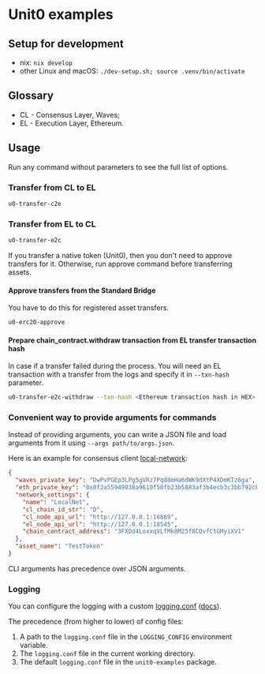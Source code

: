 # Unit0 examples

## Setup for development

- nix: `nix develop`
- other Linux and macOS: `./dev-setup.sh; source .venv/bin/activate`

## Glossary

- CL - Consensus Layer, Waves;
- EL - Execution Layer, Ethereum.

## Usage

Run any command without parameters to see the full list of options.

### Transfer from CL to EL

```bash
u0-transfer-c2e
```

### Transfer from EL to CL

```bash
u0-transfer-e2c
```

If you transfer a native token (Unit0), then you don't need to approve transfers for it.
Otherwise, run approve command before transferring assets.

#### Approve transfers from the Standard Bridge

You have to do this for registered asset transfers.

```bash
u0-erc20-approve
```

#### Prepare chain_contract.withdraw transaction from EL transfer transaction hash

In case if a transfer failed during the process.
You will need an EL transaction with a transfer from the logs and specify it in `--txn-hash` parameter.

```bash
u0-transfer-e2c-withdraw --txn-hash <Ethereum transaction hash in HEX>
```

### Convenient way to provide arguments for commands

Instead of providing arguments, you can write a JSON file and load arguments from it using `--args path/to/args.json`.

Here is an example for consensus client
[local-network](https://github.com/UnitsNetwork/consensus-client/tree/main/local-network):

```json
{
  "waves_private_key": "DwPvPGEp3LPg5gVRz7Pqd8mHa6dWK9dXtP4XDmKTz6ga",
  "eth_private_key": "0x8f2a55949038a9610f50fb23b5883af3b4ecb3c3bb792cbcefbd1542c692be63",
  "network_settings": {
    "name": "LocalNet",
    "cl_chain_id_str": "D",
    "cl_node_api_url": "http://127.0.0.1:16869",
    "el_node_api_url": "http://127.0.0.1:18545",
    "chain_contract_address": "3FXDd4LoxxqVLfMk8M25f8CQvfCtGMyiXV1"
  },
  "asset_name": "TestToken"
}
```

CLI arguments has precedence over JSON arguments.

### Logging

You can configure the logging with a
custom [logging.conf](units_network/logging.conf) ([docs](https://docs.python.org/3/library/logging.config.html#logging-config-fileformat)).

The precedence (from higher to lower) of config files:
1. A path to the `logging.conf` file in the  `LOGGING_CONFIG` environment variable.
2. The `logging.conf` file in the current working directory.
3. The default `logging.conf` file in the `unit0-examples` package.
